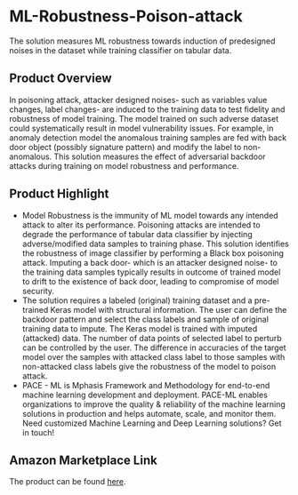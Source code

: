 # ML-Robustness-Poison-attack
The solution measures ML robustness towards induction of predesigned noises in the dataset while training classifier on tabular data. 

## Product Overview

In poisoning attack, attacker designed noises- such as variables value changes, label changes- are induced to the training data to test fidelity and robustness of model training. The model trained on such adverse dataset could systematically result in model vulnerability issues. For example, in anomaly detection model the anomalous training samples are fed with back door object (possibly signature pattern) and modify the label to non-anomalous. This solution measures the effect of adversarial backdoor attacks during training on model robustness and performance. 

## Product Highlight 

* Model Robustness is the immunity of ML model towards any intended attack to alter its performance. Poisoning attacks are intended to degrade the performance of tabular data classifier by injecting adverse/modified data samples to training phase. This solution identifies the robustness of image classifier by performing a Black box poisoning attack. Imputing a back door- which is an attacker designed noise- to the training data samples typically results in outcome of trained model to drift to the existence of back door, leading to compromise of model security. 
* The solution requires a labeled (original) training dataset and a pre-trained Keras model with structural information. The user can define the backdoor pattern and select the class labels and sample of original training data to impute. The Keras model is trained with imputed (attacked) data. The number of data points of selected label to perturb can be controlled by the user. The difference in accuracies of the target model over the samples with attacked class label to those samples with non-attacked class labels give the robustness of the model to poison attack.  
* PACE - ML is Mphasis Framework and Methodology for end-to-end machine learning development and deployment. PACE-ML enables organizations to improve the quality & reliability of the machine learning solutions in production and helps automate, scale, and monitor them. Need customized Machine Learning and Deep Learning solutions? Get in touch!

## Amazon Marketplace Link
The product can be found [here]().
